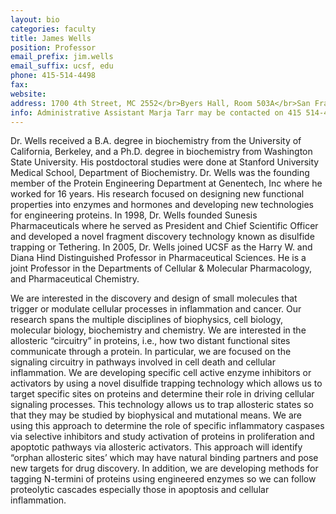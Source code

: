```yaml
---
layout: bio
categories: faculty
title: James Wells
position: Professor
email_prefix: jim.wells
email_suffix: ucsf, edu
phone: 415-514-4498
fax: 
website:
address: 1700 4th Street, MC 2552</br>Byers Hall, Room 503A</br>San Francisco, CA 94158-2552</br>
info: Administrative Assistant Marja Tarr may be contacted on 415 514-4757 or at <span class="e">marja.tarr / cmp, ucsf, edu </span>
---
```


Dr. Wells received a B.A. degree in biochemistry from the University of California, Berkeley, and a Ph.D. degree in biochemistry from Washington State University. His postdoctoral studies were done at Stanford University Medical School, Department of Biochemistry. Dr. Wells was the founding member of the Protein Engineering Department at Genentech, Inc where he worked for 16 years. His research focused on designing new functional properties into enzymes and hormones and developing new technologies for engineering proteins. In 1998, Dr. Wells founded Sunesis Pharmaceuticals where he served as President and Chief Scientific Officer and developed a novel fragment discovery technology known as disulfide trapping or Tethering. In 2005, Dr. Wells joined UCSF as the Harry W. and Diana Hind Distinguished Professor in Pharmaceutical Sciences. He is a joint Professor in the Departments of Cellular & Molecular Pharmacology, and Pharmaceutical Chemistry. 

We are interested in the discovery and design of small molecules that trigger or modulate cellular processes in inflammation and cancer. Our research spans the multiple disciplines of biophysics, cell biology, molecular biology, biochemistry and chemistry. We are interested in the allosteric “circuitry” in proteins, i.e., how two distant functional sites communicate through a protein. In particular, we are focused on the signaling circuitry in pathways involved in cell death and cellular inflammation. We are developing specific cell active enzyme inhibitors or activators by using a novel disulfide trapping technology which allows us to target specific sites on proteins and determine their role in driving cellular signaling processes. This technology allows us to trap allosteric states so that they may be studied by biophysical and mutational means. We are using this approach to determine the role of specific inflammatory caspases via selective inhibitors and study activation of proteins in proliferation and apoptotic pathways via allosteric activators. This approach will identify “orphan allosteric sites’ which may have natural binding partners and pose new targets for drug discovery. In addition, we are developing methods for tagging N-termini of proteins using engineered enzymes so we can follow proteolytic cascades especially those in apoptosis and cellular inflammation.